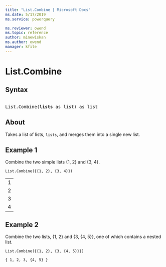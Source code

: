 ```yaml
---
title: "List.Combine | Microsoft Docs"
ms.date: 5/17/2019
ms.service: powerquery

ms.reviewer: owend
ms.topic: reference
author: minewiskan
ms.author: owend
manager: kfile
---
```

# List.Combine

## Syntax

<pre> 
List.Combine(<b>lists</b> as list) as list 
</pre>

## About  
Takes a list of lists, <code>lists</code>, and merges them into a single new list. 

## Example 1

Combine the two simple lists {1, 2} and {3, 4}.

```powerquery-m
List.Combine({{1, 2}, {3, 4}})
```  

<table> <tr><td>1</td></tr> <tr><td>2</td></tr> <tr><td>3</td></tr> <tr><td>4</td></tr> </table>

## Example 2

Combine the two lists, {1, 2} and {3, {4, 5}}, one of which contains a nested list.

```powerquery-m
List.Combine({{1, 2}, {3, {4, 5}}})
```

`{ 1, 2, 3, {4, 5} }`